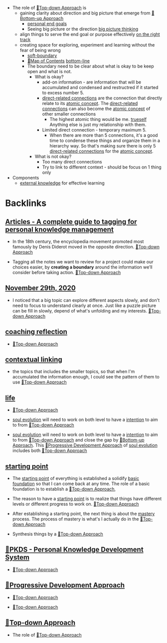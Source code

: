 - The role of [🌲Top-down Approach](<🌲Top-down Approach.md>) is 
    - gaining clarity about direction and big picture that emerge from [🌲Bottom-up Approach](<🌲Bottom-up Approach.md>)
        - [personal end goals](<personal end goals.md>) 
        - Seeing big picture or the direction [big picture thinking](<big picture thinking.md>)
    - align things to serve the end goal or purpose effectively [on the right track](<on the right track.md>)
    - creating space for exploring, experiment and learning without the fear of being wrong
        - [soft-boundary](<soft-boundary.md>)
        - [🧭Map of Contents](<🧭Map of Contents.md>) [bottom-line](<bottom-line.md>)
        - The boundary need to be clear about what is okay to be keep open and what is not.
            - What is okay?
                - add-on information - are information that will be accumulated and condensed and restructred if it started to excess number 5.
                - [direct-related connections](<direct-related connections.md>) are the connection that directly relate to its [atomic concept](<atomic concept.md>). The [direct-related connections](<direct-related connections.md>) can also become the [atomic concept](<atomic concept.md>) of other smaller connections
                    - The highest atomic thing would be me. [trueself](<trueself.md>) Anything else is just my relationship with them.
                - Limited direct connection - temporary maximum 5.
                    - When there are more than 5 connections, it's a good time to condense these things and organize them in a hierarchy way. So that's making sure there is only 5 [direct-related connections](<direct-related connections.md>) for the [atomic concept](<atomic concept.md>).
            - What is not okay?
                - Too many direct connections
                - Try to link to different context - should be focus on 1 thing only
- Components
    - [external knowledge](<external knowledge.md>) for effective learning

# Backlinks
## [Articles - A complete guide to tagging for personal knowledge management](<Articles - A complete guide to tagging for personal knowledge management.md>)
- In the 18th century, the encyclopedia movement promoted most famously by Denis Diderot moved in the opposite direction. [🌲Top-down Approach](<🌲Top-down Approach.md>)

- Tagging all the notes we want to review for a project could make our choices easier, by **creating a boundary** around the information we’ll consider before taking action. [🌲Top-down Approach](<🌲Top-down Approach.md>)

## [November 29th, 2020](<November 29th, 2020.md>)
- I noticed that a big topic can explore different aspects slowly, and don't need to focus to understand clearly at once. Just like a puzzle picture can be fill in slowly, depend of what's unfolding and my interests. [🌲Top-down Approach](<🌲Top-down Approach.md>)

## [coaching reflection](<coaching reflection.md>)
- [🌲Top-down Approach](<🌲Top-down Approach.md>)

## [contextual linking](<contextual linking.md>)
- the topics that includes the smaller topics, so that when I'm accumulated the information enough, I could see the pattern of them to use [🌲Top-down Approach](<🌲Top-down Approach.md>)

## [life](<life.md>)
- [🌲Top-down Approach](<🌲Top-down Approach.md>)

- [soul evolution](<soul evolution.md>) will need to work on both level to have a [intention](<intention.md>) to aim to from [🌲Top-down Approach](<🌲Top-down Approach.md>)

- [soul evolution](<soul evolution.md>) will need to work on both level to have a [intention](<intention.md>) to aim to from [🌲Top-down Approach](<🌲Top-down Approach.md>) and close the gap by [🌲Bottom-up Approach](<🌲Bottom-up Approach.md>). This [🌱Progressive Development Approach](<🌱Progressive Development Approach.md>) of [soul evolution](<soul evolution.md>) includes both [🌲Top-down Approach](<🌲Top-down Approach.md>)

## [starting point](<starting point.md>)
- The [starting point](<starting point.md>) of everything is established a solidify [basic foundation](<basic foundation.md>) so that I can come back at any time. The role of a basic foundation is to establish a [🌲Top-down Approach](<🌲Top-down Approach.md>),

- The reason to have a [starting point](<starting point.md>) is to realize that things have different levels or different progress to work on. [🌲Top-down Approach](<🌲Top-down Approach.md>)

- After establishing a starting point, the next thing is about the [mastery](<mastery.md>) process. The process of mastery is what's I actually do in the [🌲Top-down Approach](<🌲Top-down Approach.md>)

- Synthesis things by a [🌲Top-down Approach](<🌲Top-down Approach.md>)

## [🌱PKDS - Personal Knowledge Development System ](<🌱PKDS - Personal Knowledge Development System .md>)
- [🌲Top-down Approach](<🌲Top-down Approach.md>)

## [🌱Progressive Development Approach](<🌱Progressive Development Approach.md>)
- [🌲Top-down Approach](<🌲Top-down Approach.md>)

-  [🌲Top-down Approach](<🌲Top-down Approach.md>)

## [🌲Top-down Approach](<🌲Top-down Approach.md>)
- The role of [🌲Top-down Approach](<🌲Top-down Approach.md>)

